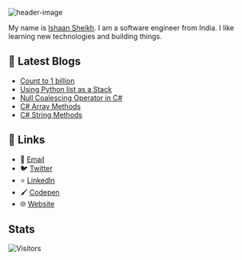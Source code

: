 ![header-image](https://raw.githubusercontent.com/sheikh005/sheikh005/master/header.png)

My name is [Ishaan Sheikh](https://frikishaan.com). I am a software engineer from India. I like learning new technologies and building things.

## 📕 Latest Blogs

<!-- BLOG-POST-LIST:START -->
- [Count to 1 billion](https://frikishaan.com/blog/count-to-1-billion)
- [Using Python list as a Stack](https://frikishaan.com/blog/using-python-list-as-a-stack)
- [Null Coalescing Operator in C#](https://frikishaan.com/blog/null-coalescing-operator-in-c-csharp)
- [C# Array Methods](https://frikishaan.com/blog/c-sharp-array-methods)
- [C# String Methods](https://frikishaan.com/blog/c-sharp-string-methods)
<!-- BLOG-POST-LIST:END -->

## 🔗 Links
- 📧 [Email](mailto:hey@frikishaan.com)
- 🐦 [Twitter](https://twitter.com/imishaan005)
- ⭐ [LinkedIn](https://www.linkedin.com/in/ishaan-s/)
- 🖌 [Codepen](https://codepen.io/sheikh_ishaan/)
- 🌐 [Website](https://frikishaan.com)

## Stats

![Visitors](https://api.visitorbadge.io/api/combined?path=https%3A%2F%2Fgithub.com%2Fsheikh005&label=Visitors&labelColor=%231abc9c&countColor=%23697689&style=flat-square)
